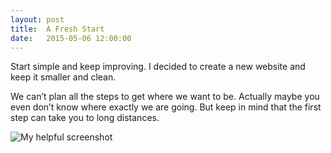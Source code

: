 ```yaml
---
layout: post
title:  A Fresh Start
date:   2015-05-06 12:00:00
---
```


Start simple and keep improving. I decided to create a new website and keep it smaller and clean.

We can’t plan all the steps to get where we want to be. Actually maybe you even don’t know where exactly we are going. But keep in mind that the first step can take you to long distances.

![My helpful screenshot](http://www.eveboo.com/wp-content/uploads/2013/04/wooden-path-in-the-sand-hd-1080p-wallpapers-download.jpg)

